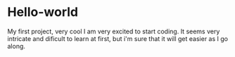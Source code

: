 # Hello-world
My first project, very cool
I am very excited to start coding. It seems very intricate and dificult to learn at first, but i'm sure that it will get easier as I go along. 
